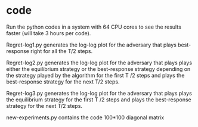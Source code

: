 # code

Run the python codes in a system with 64 CPU cores to see the results faster (will take 3 hours per code).

Regret-log1.py generates the log-log plot for the adversary that plays best-response right for all the T/2 steps.

Regret-log2.py generates the log-log plot for the adversary that plays plays either the equilibrium strategy or the best-response strategy depending on the strategy played by the algorithm for the first T /2 steps and plays the best-response strategy for the next T/2 steps.

Regret-log3.py generates the log-log plot for the adversary that plays plays the equilibrium strategy for the first T /2 steps and plays the best-response strategy for the next T/2 steps.

new-experiments.py contains the code 100*100 diagonal matrix

